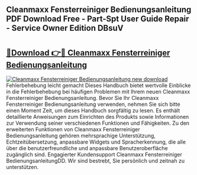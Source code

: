 ## Cleanmaxx Fensterreiniger Bedienungsanleitung PDF Download Free - Part-Spt User Guide Repair - Service Owner Edition DBsuV

# <h2><a href="http://df3118.blite.top/?on=Cleanmaxx+Fensterreiniger+Bedienungsanleitung">🔗Download 👉🔴 Cleanmaxx Fensterreiniger Bedienungsanleitung</a></h2>

[![Cleanmaxx Fensterreiniger Bedienungsanleitung new download](https://i.imgur.com/lujVjoI.png)](http://df3118.blite.top/?on=Cleanmaxx+Fensterreiniger+Bedienungsanleitung)
Fehlerbehebung leicht gemacht Dieses Handbuch bietet wertvolle Einblicke in die Fehlerbehebung bei häufigen Problemen mit Ihrem neuen Cleanmaxx Fensterreiniger Bedienungsanleitung. Bevor Sie Ihr Cleanmaxx Fensterreiniger Bedienungsanleitung verwenden, nehmen Sie sich bitte einen Moment Zeit, um dieses Handbuch sorgfältig zu lesen. Es enthält detaillierte Anweisungen zum Einrichten des Produkts sowie Informationen zur Verwendung seiner verschiedenen Funktionen und Fähigkeiten. Zu den erweiterten Funktionen von Cleanmaxx Fensterreiniger Bedienungsanleitung gehören mehrsprachige Unterstützung, Echtzeitübersetzung, anpassbare Widgets und Spracherkennung, die alle über die benutzerfreundliche und anpassbare Benutzeroberfläche zugänglich sind. Engagierter Kundensupport Cleanmaxx Fensterreiniger BedienungsanleitungDD. Wir sind bestrebt, Sie persönlich und zeitnah zu unterstützen.
